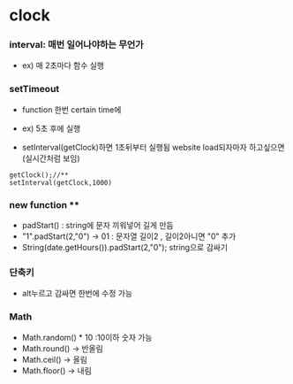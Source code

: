 # clock
### interval: 매번 일어나야하는 무언가
- ex) 매 2초마다 함수 실행

### setTimeout
- function 한번 certain time에
- ex) 5초 후에 실행

- setInterval(getClock)하면 1초뒤부터 실행됨
website load되자마자 하고싶으면(실시간처럼 보임)
```
getClock();//**
setInterval(getClock,1000)
```

### new function **
- padStart() : string에 문자 끼워넣어 길게 만듬
- "1".padStart(2,"0") -> 01   : 문자열 길이2 , 길이2아니면 "0" 추가
- String(date.getHours()).padStart(2,"0"); string으로 감싸기

### 단축키
- alt누르고 감싸면 한번에 수정 가능

### Math
- Math.random() * 10 :10이하 숫자 가능
- Math.round() -> 반올림
- Math.ceil() -> 올림
- Math.floor() -> 내림